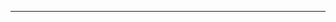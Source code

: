---

<script src="https://giscus.app/client.js"
        data-repo="commandpost/unrealcafe"
        data-repo-id="R_kgDOJxjmsg"
        data-category="Website Discussions"
        data-category-id="DIC_kwDOJxjmss4CXVDq"
        data-mapping="title"
        data-strict="0"
        data-reactions-enabled="1"
        data-emit-metadata="0"
        data-input-position="bottom"
        data-theme="preferred_color_scheme"
        data-lang="en"
        crossorigin="anonymous"
        async>
</script>